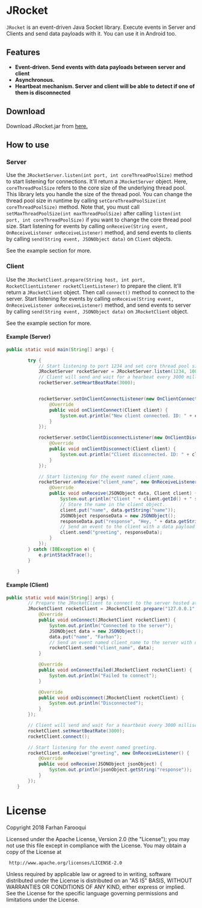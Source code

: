 # JRocket 

`JRocket` is an event-driven Java Socket library. Execute events in Server and Clients and send data payloads with it. You can use it in Android too.

## Features

* **Event-driven. Send events with data payloads between server and client**
* **Asynchronous.**
* **Heartbeat mechanism. Server and client will be able to detect if one of them is disconnected**

## Download

Download JRocket.jar from <a href="https://github.com/frhnfrq/JRocket/releases/download/v1.0/JRocket.jar">here.</a>

## How to use

### Server

Use the `JRocketServer.listen(int port, int coreThreadPoolSize)` method to start listening for connections. It'll return a `JRocketServer` object.
Here, `coreThreadPoolSize` refers to the core size of the underlying thread pool. This library lets you handle the size of the thread pool. You can change the thread pool size in runtime by calling
`setCoreThreadPoolSize(int coreThreadPoolSize)` method.
Note that, you must call `setMaxThreadPoolSize(int maxThreadPoolSize)` after calling `listen(int port, int coreThreadPoolSize)` if you want to change the 
core thread pool size.
Start listening for events by calling `onReceive(String event, OnReceiveListener onReceiveListener)` method, and send events to clients by calling `send(String event, JSONObject data)` on `Client` objects.

See the example section for more.

### Client

Use the `JRocketClient.prepare(String host, int port, RocketClientListener rocketClientListener)` to prepare the client. It'll return a `JRocketClient` object. Then call `connect()` method to connect to the server.
Start listening for events by calling `onReceive(String event, OnReceiveListener onReceiveListener)` method, and send events to server by calling `send(String event, JSONObject data)` on `JRocketClient` object.

See the example section for more.

#### Example (Server)

```java
public static void main(String[] args) {

        try {
            // Start listening to port 1234 and set core thread pool size to 1000. Each client requires 2 threads, so we'll be handling 500 clients at a time.
            JRocketServer rocketServer = JRocketServer.listen(1234, 1000);
            // Client will send and wait for a hearbeat every 3000 milliseconds.
            rocketServer.setHeartBeatRate(3000);


            rocketServer.setOnClientConnectListener(new OnClientConnectListener() {
                @Override
                public void onClientConnect(Client client) {
                    System.out.println("New client connected. ID: " + client.getId());
                }
            });

            rocketServer.setOnClientDisconnectListener(new OnClientDisconnectListener() {
                @Override
                public void onClientDisconnect(Client client) {
                    System.out.println("Client disconnected. ID: " + client.getId());
                }
            });

            // Start listening for the event named client_name.
            rocketServer.onReceive("client_name", new OnReceiveListener() {
                @Override
                public void onReceive(JSONObject data, Client client) {
                    System.out.println("Client " + client.getId() + " send its name. Name : " + data.getString("name"));
                    // Store the name in the client object.
                    client.put("name", data.getString("name"));
                    JSONObject responseData = new JSONObject();
                    responseData.put("response", "Hey, " + data.getString("name") + "!");
                    // Send an event to the client with a data payload
                    client.send("greeting", responseData);
                }
            });
        } catch (IOException e) {
            e.printStackTrace();
        }

    }
```

#### Example (Client)

```java
public static void main(String[] args) {
        // Prepare the JRocketClient to connect to the server hosted at 127.0.0.1 on port 1234. 
        JRocketClient rocketClient = JRocketClient.prepare("127.0.0.1", 1234, new JRocketClient.RocketClientListener() {
            @Override
            public void onConnect(JRocketClient rocketClient) {
                System.out.println("Connected to the server");
                JSONObject data = new JSONObject();
                data.put("name", "Farhan");
                // Send an event named client_name to the server with data payload.
                rocketClient.send("client_name", data);
            }

            @Override
            public void onConnectFailed(JRocketClient rocketClient) {
                System.out.println("Failed to connect");
            }

            @Override
            public void onDisconnect(JRocketClient rocketClient) {
                System.out.println("Disconnected");
            }
        });

        // Client will send and wait for a heartbeat every 3000 milliseconds. This must be called before calling connect()
        rocketClient.setHeartBeatRate(3000);
        rocketClient.connect();

        // Start listening for the event named greeting.
        rocketClient.onReceive("greeting", new OnReceiveListener() {
            @Override
            public void onReceive(JSONObject jsonObject) {
                System.out.println(jsonObject.getString("response"));
            }
        });
    }
```


License
=======

   Copyright 2018 Farhan Farooqui

   Licensed under the Apache License, Version 2.0 (the "License");
   you may not use this file except in compliance with the License.
   You may obtain a copy of the License at

     http://www.apache.org/licenses/LICENSE-2.0

   Unless required by applicable law or agreed to in writing, software
   distributed under the License is distributed on an "AS IS" BASIS,
   WITHOUT WARRANTIES OR CONDITIONS OF ANY KIND, either express or implied.
   See the License for the specific language governing permissions and
   limitations under the License.

